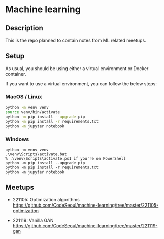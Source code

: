 # Machine learning

## Description

This is the repo planned to contain notes from ML related meetups.

## Setup
As usual, you should be using either a virtual environment or Docker container.

If you want to use a virtual environment, you can follow the below steps:

### MacOS / Linux
```bash
python -m venv venv
source venv/bin/activate
python -m pip install --upgrade pip
python -m pip install -r requirements.txt
python -m jupyter notebook
```

### Windows
```dos
python -m venv venv
.\venv\Scripts\activate.bat
% .\venv\Scripts\activate.ps1 if you're on PowerShell
python -m pip install --upgrade pip
python -m pip install -r requirements.txt
python -m jupyter notebook
```

## Meetups

- 221105: Optimization algorithms  
https://github.com/CodeSeoul/machine-learning/tree/master/221105-optimization

- 221119: Vanilla GAN  
https://github.com/CodeSeoul/machine-learning/tree/master/221119-gan
